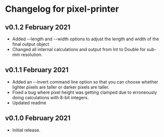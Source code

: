 # Changelog for pixel-printer

## v0.1.2 February 2021
* Added --length and --width options to adjust the length and width of the final
  output object
* Changed all internal calculations and output from Int to Double for sub-mm
  resolution.

## v0.1.1 February 2021
* Added an --invert command line option so that you can choose whether lighter
  pixels are taller or darker pixels are taller.
* Fixed a bug where pixel height was getting clamped due to erroneously doing
  calculations with 8-bit integers.
* Updated readme

## v0.1.0 February 2021
* Initial release.
